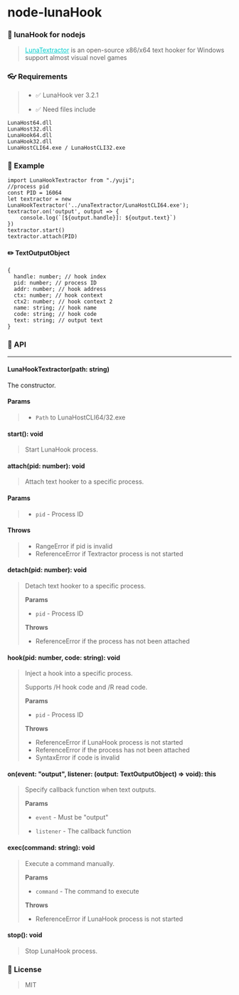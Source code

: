 # node-lunaHook
### 👀 lunaHook for nodejs
> <a href="https://github.com/HIllya51/LunaHook" style="color:#00CDCD">LunaTextractor</a> is an open-source x86/x64 text hooker for Windows support almost visual novel games
### 👓 Requirements
> * ✅ LunaHook ver 3.2.1
>
>
> * ✅ Need files include
```
LunaHost64.dll
LunaHost32.dll
LunaHook64.dll
LunaHook32.dll
LunaHostCLI64.exe / LunaHostCLI32.exe
```
### 📜 Example
```
import LunaHookTextractor from "./yuji";
//process pid
const PID = 16064
let textractor = new LunaHookTextractor('../unaTextractor/LunaHostCLI64.exe');
textractor.on('output', output => {
    console.log(`[${output.handle}]: ${output.text}`)
})
textractor.start()
textractor.attach(PID)
```
#### ✏️ TextOutputObject
```
{
  handle: number; // hook index
  pid: number; // process ID
  addr: number; // hook address
  ctx: number; // hook context
  ctx2: number; // hook context 2
  name: string; // hook name
  code: string; // hook code
  text: string; // output text
}
```
### 🔑 API
---
#### LunaHookTextractor(path: string)

The constructor.  
#### Params  
> * `Path` to LunaHostCLI64/32.exe

#### start(): void
> Start LunaHook process.
#### attach(pid: number): void
> Attach text hooker to a specific process.
#### Params
> * `pid` - Process ID

#### Throws
>* RangeError if pid is invalid
>* ReferenceError if Textractor process is not started

#### detach(pid: number): void
> Detach text hooker to a specific process.
>
>**Params**  
>
>* `pid` - Process ID
>
>**Throws**
>* ReferenceError if the process has not been attached
>
#### hook(pid: number, code: string): void
> Inject a hook into a specific process.
>
> Supports /H hook code and /R read code.  
>
>**Params**  
>* `pid` - Process ID
>
>**Throws**
>* ReferenceError if LunaHook process is not started
>* ReferenceError if the process has not been attached
>* SyntaxError if code is invalid
#### on(event: "output", listener: (output: TextOutputObject) => void): this
> Specify callback function when text outputs.
>
>**Params**
>
>* `event`  - Must be "output"
>
>*  `listener` - The callback function
#### exec(command: string): void
> Execute a command manually.
>
>**Params**
>
>* `command` - The command to execute
>
>**Throws**
>
>* ReferenceError if LunaHook process is not started
>
#### stop(): void
>Stop LunaHook process.
### 🚪 License
>MIT
